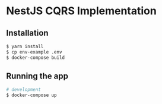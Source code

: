 # NestJS CQRS Implementation 

## Installation

```bash
$ yarn install
$ cp env-example .env
$ docker-compose build
```

## Running the app

```bash
# development
$ docker-compose up
```
